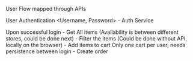 User Flow mapped through APIs

User Authentication <Username, Password>
    - Auth Service

Upon successful login
    - Get All items (Availability is between different stores, could be done next)
        - Filter the items (Could be done without API, locally on the browser)
    - Add items to cart
        Only one cart per user, needs persistence between login
    - Create order


